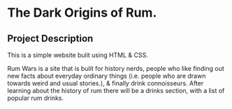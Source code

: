 # The Dark Origins of Rum.

## Project Description 

This is a simple website bulit using HTML & CSS.

Rum Wars is a site that is bulit for history nerds, people who like finding out new facts about everyday ordinary things (i.e. people who are drawn towards weird and usual stories.), & finally drink connoisseurs. After learning about the history of rum there will be a drinks section, with a list of popular rum drinks. 
